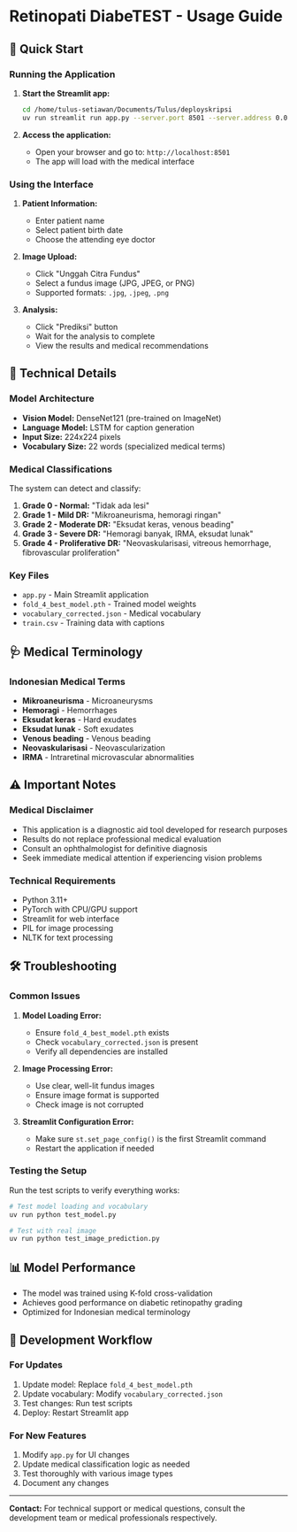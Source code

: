 # Retinopati DiabeTEST - Usage Guide

## 🚀 Quick Start

### Running the Application

1. **Start the Streamlit app:**
   ```bash
   cd /home/tulus-setiawan/Documents/Tulus/deployskripsi
   uv run streamlit run app.py --server.port 8501 --server.address 0.0.0.0
   ```

2. **Access the application:**
   - Open your browser and go to: `http://localhost:8501`
   - The app will load with the medical interface

### Using the Interface

1. **Patient Information:**
   - Enter patient name
   - Select patient birth date
   - Choose the attending eye doctor

2. **Image Upload:**
   - Click "Unggah Citra Fundus"
   - Select a fundus image (JPG, JPEG, or PNG)
   - Supported formats: `.jpg`, `.jpeg`, `.png`

3. **Analysis:**
   - Click "Prediksi" button
   - Wait for the analysis to complete
   - View the results and medical recommendations

## 🔧 Technical Details

### Model Architecture
- **Vision Model:** DenseNet121 (pre-trained on ImageNet)
- **Language Model:** LSTM for caption generation
- **Input Size:** 224x224 pixels
- **Vocabulary Size:** 22 words (specialized medical terms)

### Medical Classifications
The system can detect and classify:

1. **Grade 0 - Normal:** "Tidak ada lesi"
2. **Grade 1 - Mild DR:** "Mikroaneurisma, hemoragi ringan"
3. **Grade 2 - Moderate DR:** "Eksudat keras, venous beading"
4. **Grade 3 - Severe DR:** "Hemoragi banyak, IRMA, eksudat lunak"
5. **Grade 4 - Proliferative DR:** "Neovaskularisasi, vitreous hemorrhage, fibrovascular proliferation"

### Key Files
- `app.py` - Main Streamlit application
- `fold_4_best_model.pth` - Trained model weights
- `vocabulary_corrected.json` - Medical vocabulary
- `train.csv` - Training data with captions

## 🩺 Medical Terminology

### Indonesian Medical Terms
- **Mikroaneurisma** - Microaneurysms
- **Hemoragi** - Hemorrhages
- **Eksudat keras** - Hard exudates
- **Eksudat lunak** - Soft exudates
- **Venous beading** - Venous beading
- **Neovaskularisasi** - Neovascularization
- **IRMA** - Intraretinal microvascular abnormalities

## ⚠️ Important Notes

### Medical Disclaimer
- This application is a diagnostic aid tool developed for research purposes
- Results do not replace professional medical evaluation
- Consult an ophthalmologist for definitive diagnosis
- Seek immediate medical attention if experiencing vision problems

### Technical Requirements
- Python 3.11+
- PyTorch with CPU/GPU support
- Streamlit for web interface
- PIL for image processing
- NLTK for text processing

## 🛠️ Troubleshooting

### Common Issues

1. **Model Loading Error:**
   - Ensure `fold_4_best_model.pth` exists
   - Check `vocabulary_corrected.json` is present
   - Verify all dependencies are installed

2. **Image Processing Error:**
   - Use clear, well-lit fundus images
   - Ensure image format is supported
   - Check image is not corrupted

3. **Streamlit Configuration Error:**
   - Make sure `st.set_page_config()` is the first Streamlit command
   - Restart the application if needed

### Testing the Setup
Run the test scripts to verify everything works:
```bash
# Test model loading and vocabulary
uv run python test_model.py

# Test with real image
uv run python test_image_prediction.py
```

## 📊 Model Performance
- The model was trained using K-fold cross-validation
- Achieves good performance on diabetic retinopathy grading
- Optimized for Indonesian medical terminology

## 🔄 Development Workflow

### For Updates
1. Update model: Replace `fold_4_best_model.pth`
2. Update vocabulary: Modify `vocabulary_corrected.json`
3. Test changes: Run test scripts
4. Deploy: Restart Streamlit app

### For New Features
1. Modify `app.py` for UI changes
2. Update medical classification logic as needed
3. Test thoroughly with various image types
4. Document any changes

---

**Contact:** For technical support or medical questions, consult the development team or medical professionals respectively.
